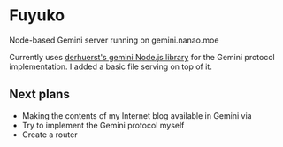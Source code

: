 # Fuyuko

Node-based Gemini server running on gemini.nanao.moe

Currently uses [derhuerst's gemini Node.js library](https://github.com/derhuerst/gemini) for the 
Gemini protocol implementation. I added a basic file serving on top of it.

## Next plans

* Making the contents of my Internet blog available in Gemini via 
* Try to implement the Gemini protocol myself
* Create a router
